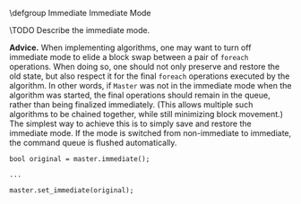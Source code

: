 \defgroup Immediate Immediate Mode

\TODO Describe the immediate mode.

**Advice.**
When implementing algorithms, one may want to turn off immediate mode to elide
a block swap between a pair of `foreach` operations. When doing so, one should
not only preserve and restore the old state, but also respect it for the final
`foreach` operations executed by the algorithm. In other words, if
`Master` was not in the immediate mode when the algorithm was started, the
final operations should remain in the queue, rather than being finalized
immediately. (This allows multiple such algorithms to be chained together,
while still minimizing block movement.) The simplest way to achieve this is to
simply save and restore the immediate mode. If the mode is switched from
non-immediate to immediate, the command queue is flushed automatically.

~~~{.cpp}
bool original = master.immediate();

...

master.set_immediate(original);
~~~
